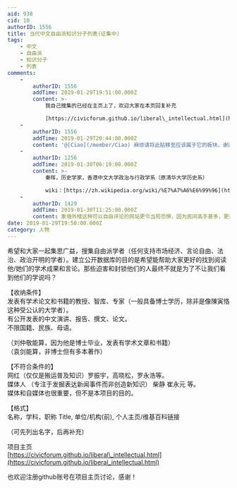 ```yaml
---
aid: 938
cid: 10
authorID: 1556
title: 当代中文自由派知识分子列表(征集中)
tags:
    - 中文
    - 自由派
    - 知识分子
    - 列表
comments:
    -
        authorID: 1556
        addTime: 2019-01-29T19:51:00.000Z
        content: >-
            我自己搜集的已经在主页上了，欢迎大家在本页回复补充  

            [https://civicforum.github.io/liberal\_intellectual.html](https://civicforum.github.io/liberal_intellectual.html)
    -
        authorID: 1556
        addTime: 2019-01-29T20:44:00.000Z
        content: '@[Ciao](/member/Ciao) 麻烦请将此贴移至应该属于它的板块，谢谢。'
    -
        authorID: 1256
        addTime: 2019-01-30T06:19:00.000Z
        content: >-
            秦晖，历史学家，香港中文大学政治与行政学系（原清华大学历史系）  

            wiki：[https://zh.wikipedia.org/wiki/%E7%A7%A6%E6%99%96](https://zh.wikipedia.org/wiki/%E7%A7%A6%E6%99%96)
    -
        authorID: 1429
        addTime: 2019-01-30T11:25:00.000Z
        content: 象墙外楼这种可以自由评论的网站更令当局恐惧，因为民间高手甚多，更能击中体制要害
date: 2019-01-29T19:50:00.000Z
category: 人物
---
```


希望和大家一起集思广益，搜集自由派学者（任何支持市场经济、言论自由、法治、政治开明的学者）。建立公开数据库的目的是希望能帮助大家更好的找到阅读他/她们的学术成果和言论。那些迫害和封锁他们的人最终不就是为了不让我们看到他们的学说吗？

【收纳条件】  
发表有学术论文和书籍的教授、智库、专家（一般具备博士学历，除非是像陳寅恪这种受公认的大学者）。  
有公开发表的中文演讲、报告、撰文、论文。  
不限国籍、民族、母语。

（刘仲敬能算，因为他是博士毕业，发表有学术文章和书籍）  
（袁剑能算，非博士但有多本著作）

【不符合条件的】  
网红（仅仅是搬运普及知识）罗振宇，高晓松，罗永浩等。  
媒体人 （专注于发掘表达新闻事件而非创造新知识） 柴静 崔永元 等。  
媒体和自媒体也很重要，但不是本项目的目的。

【格式】  
名称，学科，职称 Title, 单位/机构(前), 个人主页/维基百科链接

（可先列出名字，后再补充）

项目主页  
[https://civicforum.github.io/liberal\_intellectual.html](https://civicforum.github.io/liberal_intellectual.html)

也欢迎注册github账号在项目主页讨论，感谢！
